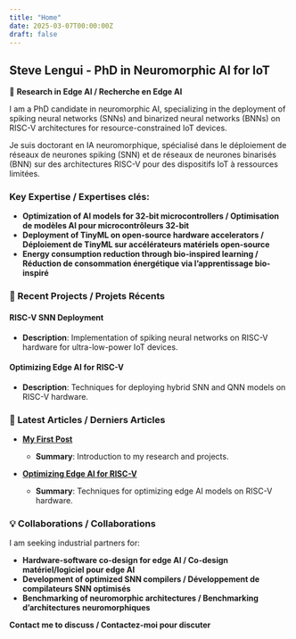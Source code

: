 ```yaml
---
title: "Home"
date: 2025-03-07T00:00:00Z
draft: false
---
```


## Steve Lengui - PhD in Neuromorphic AI for IoT

🧠 **Research in Edge AI / Recherche en Edge AI**

I am a PhD candidate in neuromorphic AI, specializing in the deployment of spiking neural networks (SNNs) and binarized neural networks (BNNs) on RISC-V architectures for resource-constrained IoT devices.

Je suis doctorant en IA neuromorphique, spécialisé dans le déploiement de réseaux de neurones spiking (SNN) et de réseaux de neurones binarisés (BNN) sur des architectures RISC-V pour des dispositifs IoT à ressources limitées.

### Key Expertise / Expertises clés:
- **Optimization of AI models for 32-bit microcontrollers / Optimisation de modèles AI pour microcontrôleurs 32-bit**
- **Deployment of TinyML on open-source hardware accelerators / Déploiement de TinyML sur accélérateurs matériels open-source**
- **Energy consumption reduction through bio-inspired learning / Réduction de consommation énergétique via l’apprentissage bio-inspiré**

### 🔧 Recent Projects / Projets Récents
#### RISC-V SNN Deployment
- **Description**: Implementation of spiking neural networks on RISC-V hardware for ultra-low-power IoT devices.

#### Optimizing Edge AI for RISC-V
- **Description**: Techniques for deploying hybrid SNN and QNN models on RISC-V hardware.

### 📝 Latest Articles / Derniers Articles
- **[My First Post](/posts/my-first-post/)**
  - **Summary**: Introduction to my research and projects.

- **[Optimizing Edge AI for RISC-V](/posts/optimizing-edge-ai-for-risc-v/)**
  - **Summary**: Techniques for optimizing edge AI models on RISC-V hardware.

### 💡 Collaborations / Collaborations
I am seeking industrial partners for:
- **Hardware-software co-design for edge AI / Co-design matériel/logiciel pour edge AI**
- **Development of optimized SNN compilers / Développement de compilateurs SNN optimisés**
- **Benchmarking of neuromorphic architectures / Benchmarking d’architectures neuromorphiques**

**Contact me to discuss / Contactez-moi pour discuter**
